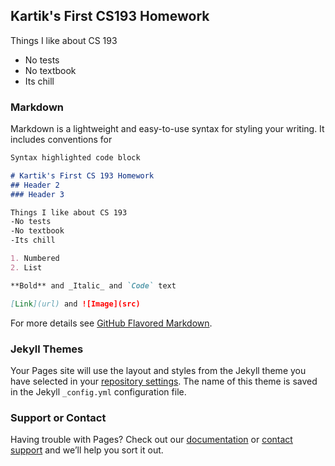 ## Kartik's First CS193 Homework

Things I like about CS 193
- No tests 
- No textbook
- Its chill

### Markdown

Markdown is a lightweight and easy-to-use syntax for styling your writing. It includes conventions for

```markdown
Syntax highlighted code block

# Kartik's First CS 193 Homework
## Header 2
### Header 3

Things I like about CS 193
-No tests 
-No textbook
-Its chill

1. Numbered
2. List

**Bold** and _Italic_ and `Code` text

[Link](url) and ![Image](src)
```

For more details see [GitHub Flavored Markdown](https://guides.github.com/features/mastering-markdown/).

### Jekyll Themes

Your Pages site will use the layout and styles from the Jekyll theme you have selected in your [repository settings](https://github.com/kalutes/CS193_Fall18_Lab1/settings). The name of this theme is saved in the Jekyll `_config.yml` configuration file.

### Support or Contact

Having trouble with Pages? Check out our [documentation](https://help.github.com/categories/github-pages-basics/) or [contact support](https://github.com/contact) and we’ll help you sort it out.
